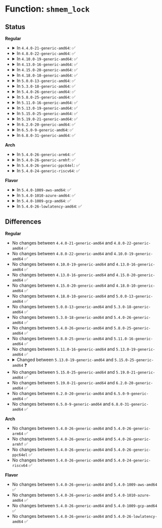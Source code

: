 # Function: <code>shmem_lock</code>

## Status
<b>Regular</b>
<ul>
<li>
<details>
<summary>In <code>4.4.0-21-generic-amd64</code>: ✅</summary>

```c
int shmem_lock(struct file * file, int lock, struct user_struct * user)
```

```json
{
  "name": "shmem_lock",
  "collision_type": "Unique Global",
  "inline_type": "No",
  "funcs": [
    {
      "addr": 18446744071580596400,
      "name": "shmem_lock",
      "external": true,
      "loc": "mm/shmem.c:1392",
      "file": "mm/shmem.c",
      "inline": "seen, unknown",
      "caller_inline": [],
      "caller_func": [
        "ipc/shm.c:shm_destroy",
        "ipc/shm.c:SyS_shmctl",
        "ipc/shm.c:SyS_shmctl"
      ]
    }
  ],
  "symbols": [
    {
      "addr": 18446744071580596400,
      "name": "shmem_lock",
      "section": ".text",
      "bind": "STB_GLOBAL",
      "size": 171
    }
  ]
}
```
</details>
</li>
<li>
<details>
<summary>In <code>4.8.0-22-generic-amd64</code>: ✅</summary>

```c
int shmem_lock(struct file * file, int lock, struct user_struct * user)
```

```json
{
  "name": "shmem_lock",
  "collision_type": "Unique Global",
  "inline_type": "No",
  "funcs": [
    {
      "addr": 18446744071580697056,
      "name": "shmem_lock",
      "external": true,
      "loc": "mm/shmem.c:2043",
      "file": "mm/shmem.c",
      "inline": "seen, unknown",
      "caller_inline": [],
      "caller_func": [
        "ipc/shm.c:SyS_shmctl",
        "ipc/shm.c:SyS_shmctl",
        "ipc/shm.c:shm_destroy"
      ]
    }
  ],
  "symbols": [
    {
      "addr": 18446744071580697056,
      "name": "shmem_lock",
      "section": ".text",
      "bind": "STB_GLOBAL",
      "size": 199
    }
  ]
}
```
</details>
</li>
<li>
<details>
<summary>In <code>4.10.0-19-generic-amd64</code>: ✅</summary>

```c
int shmem_lock(struct file * file, int lock, struct user_struct * user)
```

```json
{
  "name": "shmem_lock",
  "collision_type": "Unique Global",
  "inline_type": "No",
  "funcs": [
    {
      "addr": 18446744071580762848,
      "name": "shmem_lock",
      "external": true,
      "loc": "mm/shmem.c:2080",
      "file": "mm/shmem.c",
      "inline": "seen, unknown",
      "caller_inline": [],
      "caller_func": [
        "ipc/shm.c:SyS_shmctl",
        "ipc/shm.c:SyS_shmctl",
        "ipc/shm.c:shm_destroy"
      ]
    }
  ],
  "symbols": [
    {
      "addr": 18446744071580762848,
      "name": "shmem_lock",
      "section": ".text",
      "bind": "STB_GLOBAL",
      "size": 199
    }
  ]
}
```
</details>
</li>
<li>
<details>
<summary>In <code>4.13.0-16-generic-amd64</code>: ✅</summary>

```c
int shmem_lock(struct file * file, int lock, struct user_struct * user)
```

```json
{
  "name": "shmem_lock",
  "collision_type": "Unique Global",
  "inline_type": "No",
  "funcs": [
    {
      "addr": 18446744071580797552,
      "name": "shmem_lock",
      "external": true,
      "loc": "mm/shmem.c:2117",
      "file": "mm/shmem.c",
      "inline": "seen, unknown",
      "caller_inline": [],
      "caller_func": [
        "ipc/shm.c:SyS_shmctl",
        "ipc/shm.c:SyS_shmctl",
        "ipc/shm.c:shm_destroy"
      ]
    }
  ],
  "symbols": [
    {
      "addr": 18446744071580797552,
      "name": "shmem_lock",
      "section": ".text",
      "bind": "STB_GLOBAL",
      "size": 199
    }
  ]
}
```
</details>
</li>
<li>
<details>
<summary>In <code>4.15.0-20-generic-amd64</code>: ✅</summary>

```c
int shmem_lock(struct file * file, int lock, struct user_struct * user)
```

```json
{
  "name": "shmem_lock",
  "collision_type": "Unique Global",
  "inline_type": "No",
  "funcs": [
    {
      "addr": 18446744071580887328,
      "name": "shmem_lock",
      "external": true,
      "loc": "mm/shmem.c:2128",
      "file": "mm/shmem.c",
      "inline": "seen, unknown",
      "caller_inline": [],
      "caller_func": [
        "ipc/shm.c:shmctl_do_lock",
        "ipc/shm.c:shmctl_do_lock",
        "ipc/shm.c:shm_destroy"
      ]
    }
  ],
  "symbols": [
    {
      "addr": 18446744071580887328,
      "name": "shmem_lock",
      "section": ".text",
      "bind": "STB_GLOBAL",
      "size": 199
    }
  ]
}
```
</details>
</li>
<li>
<details>
<summary>In <code>4.18.0-10-generic-amd64</code>: ✅</summary>

```c
int shmem_lock(struct file * file, int lock, struct user_struct * user)
```

```json
{
  "name": "shmem_lock",
  "collision_type": "Unique Global",
  "inline_type": "No",
  "funcs": [
    {
      "addr": 18446744071581023616,
      "name": "shmem_lock",
      "external": true,
      "loc": "mm/shmem.c:2147",
      "file": "mm/shmem.c",
      "inline": "seen, unknown",
      "caller_inline": [],
      "caller_func": [
        "ipc/shm.c:shmctl_do_lock",
        "ipc/shm.c:shmctl_do_lock",
        "ipc/shm.c:shm_destroy"
      ]
    }
  ],
  "symbols": [
    {
      "addr": 18446744071581023616,
      "name": "shmem_lock",
      "section": ".text",
      "bind": "STB_GLOBAL",
      "size": 199
    }
  ]
}
```
</details>
</li>
<li>
<details>
<summary>In <code>5.0.0-13-generic-amd64</code>: ✅</summary>

```c
int shmem_lock(struct file * file, int lock, struct user_struct * user)
```

```json
{
  "name": "shmem_lock",
  "collision_type": "Unique Global",
  "inline_type": "No",
  "funcs": [
    {
      "addr": 18446744071581101376,
      "name": "shmem_lock",
      "external": true,
      "loc": "mm/shmem.c:2109",
      "file": "mm/shmem.c",
      "inline": "seen, unknown",
      "caller_inline": [],
      "caller_func": [
        "ipc/shm.c:shmctl_do_lock",
        "ipc/shm.c:shmctl_do_lock",
        "ipc/shm.c:shm_destroy"
      ]
    }
  ],
  "symbols": [
    {
      "addr": 18446744071581101376,
      "name": "shmem_lock",
      "section": ".text",
      "bind": "STB_GLOBAL",
      "size": 199
    }
  ]
}
```
</details>
</li>
<li>
<details>
<summary>In <code>5.3.0-18-generic-amd64</code>: ✅</summary>

```c
int shmem_lock(struct file * file, int lock, struct user_struct * user)
```

```json
{
  "name": "shmem_lock",
  "collision_type": "Unique Global",
  "inline_type": "No",
  "funcs": [
    {
      "addr": 18446744071581165744,
      "name": "shmem_lock",
      "external": true,
      "loc": "mm/shmem.c:2171",
      "file": "mm/shmem.c",
      "inline": "seen, unknown",
      "caller_inline": [],
      "caller_func": [
        "ipc/shm.c:shmctl_do_lock",
        "ipc/shm.c:shmctl_do_lock",
        "ipc/shm.c:shm_destroy"
      ]
    }
  ],
  "symbols": [
    {
      "addr": 18446744071581165744,
      "name": "shmem_lock",
      "section": ".text",
      "bind": "STB_GLOBAL",
      "size": 192
    }
  ]
}
```
</details>
</li>
<li>
<details>
<summary>In <code>5.4.0-26-generic-amd64</code>: ✅</summary>

```c
int shmem_lock(struct file * file, int lock, struct user_struct * user)
```

```json
{
  "name": "shmem_lock",
  "collision_type": "Unique Global",
  "inline_type": "No",
  "funcs": [
    {
      "addr": 18446744071581223664,
      "name": "shmem_lock",
      "external": true,
      "loc": "mm/shmem.c:2188",
      "file": "mm/shmem.c",
      "inline": "seen, unknown",
      "caller_inline": [],
      "caller_func": [
        "ipc/shm.c:shmctl_do_lock",
        "ipc/shm.c:shmctl_do_lock",
        "ipc/shm.c:shm_destroy"
      ]
    }
  ],
  "symbols": [
    {
      "addr": 18446744071581223664,
      "name": "shmem_lock",
      "section": ".text",
      "bind": "STB_GLOBAL",
      "size": 192
    }
  ]
}
```
</details>
</li>
<li>
<details>
<summary>In <code>5.8.0-25-generic-amd64</code>: ✅</summary>

```c
int shmem_lock(struct file * file, int lock, struct user_struct * user)
```

```json
{
  "name": "shmem_lock",
  "collision_type": "Unique Global",
  "inline_type": "No",
  "funcs": [
    {
      "addr": 18446744071581411248,
      "name": "shmem_lock",
      "external": true,
      "loc": "mm/shmem.c:2166",
      "file": "mm/shmem.c",
      "inline": "seen, unknown",
      "caller_inline": [],
      "caller_func": [
        "ipc/shm.c:shmctl_do_lock",
        "ipc/shm.c:shmctl_do_lock",
        "ipc/shm.c:shm_destroy"
      ]
    }
  ],
  "symbols": [
    {
      "addr": 18446744071581411248,
      "name": "shmem_lock",
      "section": ".text",
      "bind": "STB_GLOBAL",
      "size": 182
    }
  ]
}
```
</details>
</li>
<li>
<details>
<summary>In <code>5.11.0-16-generic-amd64</code>: ✅</summary>

```c
int shmem_lock(struct file * file, int lock, struct user_struct * user)
```

```json
{
  "name": "shmem_lock",
  "collision_type": "Unique Global",
  "inline_type": "No",
  "funcs": [
    {
      "addr": 18446744071581453424,
      "name": "shmem_lock",
      "external": true,
      "loc": "mm/shmem.c:2228",
      "file": "mm/shmem.c",
      "inline": "seen, unknown",
      "caller_inline": [],
      "caller_func": [
        "ipc/shm.c:shmctl_do_lock",
        "ipc/shm.c:shmctl_do_lock",
        "ipc/shm.c:shm_destroy"
      ]
    }
  ],
  "symbols": [
    {
      "addr": 18446744071581453424,
      "name": "shmem_lock",
      "section": ".text",
      "bind": "STB_GLOBAL",
      "size": 182
    }
  ]
}
```
</details>
</li>
<li>
<details>
<summary>In <code>5.13.0-19-generic-amd64</code>: ✅</summary>

```c
int shmem_lock(struct file * file, int lock, struct user_struct * user)
```

```json
{
  "name": "shmem_lock",
  "collision_type": "Unique Global",
  "inline_type": "No",
  "funcs": [
    {
      "addr": 18446744071581474320,
      "name": "shmem_lock",
      "external": true,
      "loc": "mm/shmem.c:2230",
      "file": "mm/shmem.c",
      "inline": "seen, unknown",
      "caller_inline": [],
      "caller_func": [
        "ipc/shm.c:shmctl_do_lock",
        "ipc/shm.c:shmctl_do_lock",
        "ipc/shm.c:shm_destroy"
      ]
    }
  ],
  "symbols": [
    {
      "addr": 18446744071581474320,
      "name": "shmem_lock",
      "section": ".text",
      "bind": "STB_GLOBAL",
      "size": 182
    }
  ]
}
```
</details>
</li>
<li>
<details>
<summary>In <code>5.15.0-25-generic-amd64</code>: ✅</summary>

```c
int shmem_lock(struct file * file, int lock, struct ucounts * ucounts)
```

```json
{
  "name": "shmem_lock",
  "collision_type": "Unique Global",
  "inline_type": "No",
  "funcs": [
    {
      "addr": 18446744071581728080,
      "name": "shmem_lock",
      "external": true,
      "loc": "mm/shmem.c:2232",
      "file": "mm/shmem.c",
      "inline": "seen, unknown",
      "caller_inline": [],
      "caller_func": [
        "ipc/shm.c:shmctl_do_lock",
        "ipc/shm.c:shmctl_do_lock",
        "ipc/shm.c:shm_destroy"
      ]
    }
  ],
  "symbols": [
    {
      "addr": 18446744071581728080,
      "name": "shmem_lock",
      "section": ".text",
      "bind": "STB_GLOBAL",
      "size": 188
    }
  ]
}
```
</details>
</li>
<li>
<details>
<summary>In <code>5.19.0-21-generic-amd64</code>: ✅</summary>

```c
int shmem_lock(struct file * file, int lock, struct ucounts * ucounts)
```

```json
{
  "name": "shmem_lock",
  "collision_type": "Unique Global",
  "inline_type": "No",
  "funcs": [
    {
      "addr": 18446744071582107200,
      "name": "shmem_lock",
      "external": true,
      "loc": "mm/shmem.c:2231",
      "file": "mm/shmem.c",
      "inline": "seen, unknown",
      "caller_inline": [],
      "caller_func": [
        "ipc/shm.c:shmctl_do_lock",
        "ipc/shm.c:shmctl_do_lock",
        "ipc/shm.c:shm_destroy"
      ]
    }
  ],
  "symbols": [
    {
      "addr": 18446744071582107200,
      "name": "shmem_lock",
      "section": ".text",
      "bind": "STB_GLOBAL",
      "size": 154
    }
  ]
}
```
</details>
</li>
<li>
<details>
<summary>In <code>6.2.0-20-generic-amd64</code>: ✅</summary>

```c
int shmem_lock(struct file * file, int lock, struct ucounts * ucounts)
```

```json
{
  "name": "shmem_lock",
  "collision_type": "Unique Global",
  "inline_type": "No",
  "funcs": [
    {
      "addr": 18446744071582581408,
      "name": "shmem_lock",
      "external": true,
      "loc": "mm/shmem.c:2251",
      "file": "mm/shmem.c",
      "inline": "seen, unknown",
      "caller_inline": [],
      "caller_func": [
        "ipc/shm.c:shmctl_do_lock",
        "ipc/shm.c:shmctl_do_lock",
        "ipc/shm.c:shm_destroy"
      ]
    }
  ],
  "symbols": [
    {
      "addr": 18446744071582581408,
      "name": "shmem_lock",
      "section": ".text",
      "bind": "STB_GLOBAL",
      "size": 154
    }
  ]
}
```
</details>
</li>
<li>
<details>
<summary>In <code>6.5.0-9-generic-amd64</code>: ✅</summary>

```c
int shmem_lock(struct file * file, int lock, struct ucounts * ucounts)
```

```json
{
  "name": "shmem_lock",
  "collision_type": "Unique Global",
  "inline_type": "No",
  "funcs": [
    {
      "addr": 18446744071582788608,
      "name": "shmem_lock",
      "external": true,
      "loc": "mm/shmem.c:2281",
      "file": "mm/shmem.c",
      "inline": "seen, unknown",
      "caller_inline": [],
      "caller_func": [
        "ipc/shm.c:shmctl_do_lock",
        "ipc/shm.c:shmctl_do_lock",
        "ipc/shm.c:shm_destroy"
      ]
    }
  ],
  "symbols": [
    {
      "addr": 18446744071582788608,
      "name": "shmem_lock",
      "section": ".text",
      "bind": "STB_GLOBAL",
      "size": 151
    }
  ]
}
```
</details>
</li>
<li>
<details>
<summary>In <code>6.8.0-31-generic-amd64</code>: ✅</summary>

```c
int shmem_lock(struct file * file, int lock, struct ucounts * ucounts)
```

```json
{
  "name": "shmem_lock",
  "collision_type": "Unique Global",
  "inline_type": "No",
  "funcs": [
    {
      "addr": 18446744071582963856,
      "name": "shmem_lock",
      "external": true,
      "loc": "mm/shmem.c:2372",
      "file": "mm/shmem.c",
      "inline": "seen, unknown",
      "caller_inline": [],
      "caller_func": [
        "ipc/shm.c:shmctl_do_lock",
        "ipc/shm.c:shmctl_do_lock",
        "ipc/shm.c:shm_destroy"
      ]
    }
  ],
  "symbols": [
    {
      "addr": 18446744071582963856,
      "name": "shmem_lock",
      "section": ".text",
      "bind": "STB_GLOBAL",
      "size": 160
    }
  ]
}
```
</details>
</li>
</ul>
<b>Arch</b>
<ul>
<li>
<details>
<summary>In <code>5.4.0-26-generic-arm64</code>: ✅</summary>

```c
int shmem_lock(struct file * file, int lock, struct user_struct * user)
```

```json
{
  "name": "shmem_lock",
  "collision_type": "Unique Global",
  "inline_type": "No",
  "funcs": [
    {
      "addr": 18446603336492609704,
      "name": "shmem_lock",
      "external": true,
      "loc": "mm/shmem.c:2188",
      "file": "mm/shmem.c",
      "inline": "seen, unknown",
      "caller_inline": [],
      "caller_func": [
        "ipc/shm.c:shmctl_do_lock",
        "ipc/shm.c:shmctl_do_lock",
        "ipc/shm.c:shm_destroy"
      ]
    }
  ],
  "symbols": [
    {
      "addr": 18446603336492609704,
      "name": "shmem_lock",
      "section": ".text",
      "bind": "STB_GLOBAL",
      "size": 372
    }
  ]
}
```
</details>
</li>
<li>
<details>
<summary>In <code>5.4.0-26-generic-armhf</code>: ✅</summary>

```c
int shmem_lock(struct file * file, int lock, struct user_struct * user)
```

```json
{
  "name": "shmem_lock",
  "collision_type": "Unique Global",
  "inline_type": "No",
  "funcs": [
    {
      "addr": 3226464104,
      "name": "shmem_lock",
      "external": true,
      "loc": "mm/shmem.c:2188",
      "file": "mm/shmem.c",
      "inline": "seen, unknown",
      "caller_inline": [],
      "caller_func": [
        "ipc/shm.c:ksys_shmctl",
        "ipc/shm.c:ksys_shmctl",
        "ipc/shm.c:shm_destroy"
      ]
    }
  ],
  "symbols": [
    {
      "addr": 3226464104,
      "name": "shmem_lock",
      "section": ".text",
      "bind": "STB_GLOBAL",
      "size": 232
    }
  ]
}
```
</details>
</li>
<li>
<details>
<summary>In <code>5.4.0-26-generic-ppc64el</code>: ✅</summary>

```c
int shmem_lock(struct file * file, int lock, struct user_struct * user)
```

```json
{
  "name": "shmem_lock",
  "collision_type": "Unique Global",
  "inline_type": "No",
  "funcs": [
    {
      "addr": 13835058055285928656,
      "name": "shmem_lock",
      "external": true,
      "loc": "mm/shmem.c:2188",
      "file": "mm/shmem.c",
      "inline": "seen, unknown",
      "caller_inline": [],
      "caller_func": [
        "ipc/shm.c:shmctl_do_lock",
        "ipc/shm.c:shmctl_do_lock",
        "ipc/shm.c:shm_destroy"
      ]
    }
  ],
  "symbols": [
    {
      "addr": 13835058055285928656,
      "name": "shmem_lock",
      "section": ".text",
      "bind": "STB_GLOBAL",
      "size": 396
    }
  ]
}
```
</details>
</li>
<li>
<details>
<summary>In <code>5.4.0-24-generic-riscv64</code>: ✅</summary>

```c
int shmem_lock(struct file * file, int lock, struct user_struct * user)
```

```json
{
  "name": "shmem_lock",
  "collision_type": "Unique Global",
  "inline_type": "No",
  "funcs": [
    {
      "addr": 18446743936272638966,
      "name": "shmem_lock",
      "external": true,
      "loc": "mm/shmem.c:2188",
      "file": "mm/shmem.c",
      "inline": "seen, unknown",
      "caller_inline": [],
      "caller_func": [
        "ipc/shm.c:shm_destroy"
      ]
    }
  ],
  "symbols": [
    {
      "addr": 18446743936272638966,
      "name": "shmem_lock",
      "section": ".text",
      "bind": "STB_GLOBAL",
      "size": 254
    }
  ]
}
```
</details>
</li>
</ul>
<b>Flavor</b>
<ul>
<li>
<details>
<summary>In <code>5.4.0-1009-aws-amd64</code>: ✅</summary>

```c
int shmem_lock(struct file * file, int lock, struct user_struct * user)
```

```json
{
  "name": "shmem_lock",
  "collision_type": "Unique Global",
  "inline_type": "No",
  "funcs": [
    {
      "addr": 18446744071581192512,
      "name": "shmem_lock",
      "external": true,
      "loc": "mm/shmem.c:2188",
      "file": "mm/shmem.c",
      "inline": "seen, unknown",
      "caller_inline": [],
      "caller_func": [
        "ipc/shm.c:shmctl_do_lock",
        "ipc/shm.c:shmctl_do_lock",
        "ipc/shm.c:shm_destroy"
      ]
    }
  ],
  "symbols": [
    {
      "addr": 18446744071581192512,
      "name": "shmem_lock",
      "section": ".text",
      "bind": "STB_GLOBAL",
      "size": 192
    }
  ]
}
```
</details>
</li>
<li>
<details>
<summary>In <code>5.4.0-1010-azure-amd64</code>: ✅</summary>

```c
int shmem_lock(struct file * file, int lock, struct user_struct * user)
```

```json
{
  "name": "shmem_lock",
  "collision_type": "Unique Global",
  "inline_type": "No",
  "funcs": [
    {
      "addr": 18446744071581139264,
      "name": "shmem_lock",
      "external": true,
      "loc": "mm/shmem.c:2188",
      "file": "mm/shmem.c",
      "inline": "seen, unknown",
      "caller_inline": [],
      "caller_func": [
        "ipc/shm.c:shmctl_do_lock",
        "ipc/shm.c:shmctl_do_lock",
        "ipc/shm.c:shm_destroy"
      ]
    }
  ],
  "symbols": [
    {
      "addr": 18446744071581139264,
      "name": "shmem_lock",
      "section": ".text",
      "bind": "STB_GLOBAL",
      "size": 183
    }
  ]
}
```
</details>
</li>
<li>
<details>
<summary>In <code>5.4.0-1009-gcp-amd64</code>: ✅</summary>

```c
int shmem_lock(struct file * file, int lock, struct user_struct * user)
```

```json
{
  "name": "shmem_lock",
  "collision_type": "Unique Global",
  "inline_type": "No",
  "funcs": [
    {
      "addr": 18446744071581183712,
      "name": "shmem_lock",
      "external": true,
      "loc": "mm/shmem.c:2188",
      "file": "mm/shmem.c",
      "inline": "seen, unknown",
      "caller_inline": [],
      "caller_func": [
        "ipc/shm.c:shmctl_do_lock",
        "ipc/shm.c:shmctl_do_lock",
        "ipc/shm.c:shm_destroy"
      ]
    }
  ],
  "symbols": [
    {
      "addr": 18446744071581183712,
      "name": "shmem_lock",
      "section": ".text",
      "bind": "STB_GLOBAL",
      "size": 192
    }
  ]
}
```
</details>
</li>
<li>
<details>
<summary>In <code>5.4.0-26-lowlatency-amd64</code>: ✅</summary>

```c
int shmem_lock(struct file * file, int lock, struct user_struct * user)
```

```json
{
  "name": "shmem_lock",
  "collision_type": "Unique Global",
  "inline_type": "No",
  "funcs": [
    {
      "addr": 18446744071581246960,
      "name": "shmem_lock",
      "external": true,
      "loc": "mm/shmem.c:2188",
      "file": "mm/shmem.c",
      "inline": "seen, unknown",
      "caller_inline": [],
      "caller_func": [
        "ipc/shm.c:shmctl_do_lock",
        "ipc/shm.c:shmctl_do_lock",
        "ipc/shm.c:shm_destroy"
      ]
    }
  ],
  "symbols": [
    {
      "addr": 18446744071581246960,
      "name": "shmem_lock",
      "section": ".text",
      "bind": "STB_GLOBAL",
      "size": 180
    }
  ]
}
```
</details>
</li>
</ul>

## Differences
<b>Regular</b>
<ul>
<li>
No changes between <code>4.4.0-21-generic-amd64</code> and <code>4.8.0-22-generic-amd64</code> ✅
</li>
<li>
No changes between <code>4.8.0-22-generic-amd64</code> and <code>4.10.0-19-generic-amd64</code> ✅
</li>
<li>
No changes between <code>4.10.0-19-generic-amd64</code> and <code>4.13.0-16-generic-amd64</code> ✅
</li>
<li>
No changes between <code>4.13.0-16-generic-amd64</code> and <code>4.15.0-20-generic-amd64</code> ✅
</li>
<li>
No changes between <code>4.15.0-20-generic-amd64</code> and <code>4.18.0-10-generic-amd64</code> ✅
</li>
<li>
No changes between <code>4.18.0-10-generic-amd64</code> and <code>5.0.0-13-generic-amd64</code> ✅
</li>
<li>
No changes between <code>5.0.0-13-generic-amd64</code> and <code>5.3.0-18-generic-amd64</code> ✅
</li>
<li>
No changes between <code>5.3.0-18-generic-amd64</code> and <code>5.4.0-26-generic-amd64</code> ✅
</li>
<li>
No changes between <code>5.4.0-26-generic-amd64</code> and <code>5.8.0-25-generic-amd64</code> ✅
</li>
<li>
No changes between <code>5.8.0-25-generic-amd64</code> and <code>5.11.0-16-generic-amd64</code> ✅
</li>
<li>
No changes between <code>5.11.0-16-generic-amd64</code> and <code>5.13.0-19-generic-amd64</code> ✅
</li>
<li>
<details>
<summary>Changed between <code>5.13.0-19-generic-amd64</code> and <code>5.15.0-25-generic-amd64</code> ❓</summary>
<ul>
<li>
<b>Param added. </b>
<code>struct ucounts * ucounts</code>
</li>
<li>
<b>Param removed. </b>
<code>struct user_struct * user</code>
</li>
</ul>
</details>
</li>
<li>
No changes between <code>5.15.0-25-generic-amd64</code> and <code>5.19.0-21-generic-amd64</code> ✅
</li>
<li>
No changes between <code>5.19.0-21-generic-amd64</code> and <code>6.2.0-20-generic-amd64</code> ✅
</li>
<li>
No changes between <code>6.2.0-20-generic-amd64</code> and <code>6.5.0-9-generic-amd64</code> ✅
</li>
<li>
No changes between <code>6.5.0-9-generic-amd64</code> and <code>6.8.0-31-generic-amd64</code> ✅
</li>
</ul>
<b>Arch</b>
<ul>
<li>
No changes between <code>5.4.0-26-generic-amd64</code> and <code>5.4.0-26-generic-arm64</code> ✅
</li>
<li>
No changes between <code>5.4.0-26-generic-amd64</code> and <code>5.4.0-26-generic-armhf</code> ✅
</li>
<li>
No changes between <code>5.4.0-26-generic-amd64</code> and <code>5.4.0-26-generic-ppc64el</code> ✅
</li>
<li>
No changes between <code>5.4.0-26-generic-amd64</code> and <code>5.4.0-24-generic-riscv64</code> ✅
</li>
</ul>
<b>Flavor</b>
<ul>
<li>
No changes between <code>5.4.0-26-generic-amd64</code> and <code>5.4.0-1009-aws-amd64</code> ✅
</li>
<li>
No changes between <code>5.4.0-26-generic-amd64</code> and <code>5.4.0-1010-azure-amd64</code> ✅
</li>
<li>
No changes between <code>5.4.0-26-generic-amd64</code> and <code>5.4.0-1009-gcp-amd64</code> ✅
</li>
<li>
No changes between <code>5.4.0-26-generic-amd64</code> and <code>5.4.0-26-lowlatency-amd64</code> ✅
</li>
</ul>
